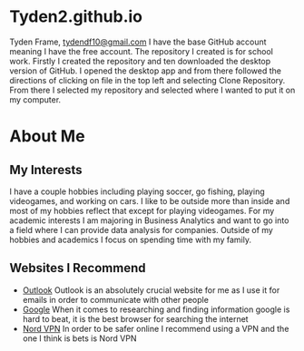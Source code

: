 # Tyden2.github.io
Tyden Frame, tydendf10@gmail.com
I have the base GitHub account meaning I have the free account.
The repository I created is for school work. 
Firstly I created the repository and ten downloaded the desktop version of GitHub. I opened the desktop app and from there followed the directions of clicking on file in the top left and selecting Clone Repository. From there I selected my repository and selected where I wanted to put it on my computer.

# About Me
## My Interests
I have a couple hobbies including playing soccer, go fishing, playing videogames, and working on cars. I like to be outside more than inside and most of my hobbies reflect that except for playing videogames. For my academic interests I am majoring in Business Analytics and want to go into a field where I can provide data analysis for companies. Outside of my hobbies and academics I focus on spending time with my family.
## Websites I Recommend
* [Outlook](outlook.office.com) Outlook is an absolutely crucial website for me as I use it for emails in order to communicate with other people
* [Google](www.google.com) When it comes to researching and finding information google is hard to beat, it is the best browser for searching the internet
* [Nord VPN](https://nordvpn.com) In order to be safer online I recommend using a VPN and the one I think is bets is Nord VPN